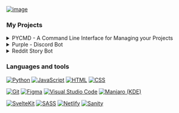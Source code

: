[![image](https://user-images.githubusercontent.com/90166733/229889532-31b3f627-d0b8-4194-bd91-48293c667793.png)](https://notyasho.netlify.app/blogs)

### My Projects

<details><summary>PYCMD - A Command Line Interface for Managing your Projects </summary><ul> 
<li>Language: <strong>Python</strong></li>
<li>Source Code: <strong><a href = "https://www.github.com/NotYasho/PyCMD">Github</a></strong></li>
<li>Features: <strong>Create, Open, Delete, Push to GitHub Projects with just one command. Manage your github repos, Auto Generate Boiler plate... </strong></li>
</ul>
</details>

<details><summary>Purple - Discord Bot</summary><ul?> 
<li>Language: <strong>Node.js</strong></li>
<li>Source Code: <strong><a href = "https://github.com/NotYasho/Purple-DiscordBot">Github</a></strong> </li>
<li>Features: <strong>Auto-Mod, Meme, Auto-Role Assignment... </strong> [Beta]</li>
</ul>
</details>

<details><summary>Reddit Story Bot</summary><ul?> 
<li>Language: <strong>Python</strong></li>
<li>Source Code: <strong><a href = "https://github.com/NotYasho/story-bot">Github</a></strong> </li>
<li>Description: <strong>The bot gets 500 random stories from the subreddit <code>r/stories</code>, writes them to a JSON, creates a script and writes it into multiple txt file, filtering all the profanity. Converts them to text to speech, adds a background track depending on the story, Outputs an audio file, generally 2 - 3 mins.</strong>
<br><br></li><strong><em> Please Contribute 💖</em> </strong>
</ul>
</details>

### Languages and tools

[![Python](https://img.shields.io/badge/python-96CDFB?style=for-the-badge&logo=python&logoColor=black)](https://www.python.org/) 
[![JavaScript](https://img.shields.io/badge/javascript-FAE3B0?style=for-the-badge&logo=javascript&logoColor=black)](https://www.javascript.com/) 
[![HTML](https://img.shields.io/badge/HTML-F8BD96.svg?style=for-the-badge&logo=html5&logoColor=black)](https://html.com/)
[![CSS](https://img.shields.io/badge/css-89DCEB.svg?style=for-the-badge&logo=css3&logoColor=black)](https://www.w3.org/Style/CSS/Overview.en.html)

 [![Git](https://img.shields.io/badge/git-F8BD96.svg?style=for-the-badge&logo=git&logoColor=black)](https://git-scm.com/)
 [![Figma](https://img.shields.io/badge/figma-F5C2E7.svg?style=for-the-badge&logo=figma&logoColor=black)](https://www.figma.com/)
[![Visual Studio Code](https://img.shields.io/badge/Visual%20Studio%20Code-96CDFB.svg?style=for-the-badge&logo=visual-studio-code&logoColor=black)](https://code.visualstudio.com/)
[![Manjaro (KDE)](https://img.shields.io/badge/Manjaro-ABE9B3?style=for-the-badge&logo=Manjaro&logoColor=black)](https://manjaro.org/downloads/official/kde/)

[![SvelteKit](https://img.shields.io/badge/-SvelteKit-black?style=for-the-badge&logo=svelte&color=orangered&logoColor=white)](https://kit.svelte.dev/)
[![SASS](https://img.shields.io/badge/-SASS-black?style=for-the-badge&logo=sass&color=cc6699&logoColor=white)](https://sass-lang.com/)
[![Netlify](https://img.shields.io/badge/-Netlify-black?style=for-the-badge&logo=netlify&color=00c7b7&logoColor=white)](https://www.netlify.com/)
[![Sanity](https://img.shields.io/badge/-Sanity.io-black?style=for-the-badge&logo=pencil&color=orange&logoColor=white)](https://www.sanity.io/)
